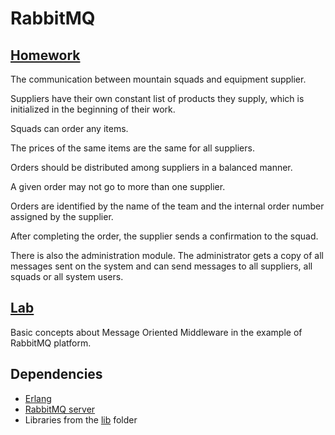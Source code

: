 # RabbitMQ
## [Homework](https://github.com/xenoteo/Distributed-Systems/tree/main/RabbitMQ/src/xenoteo/com/github/homework)
The communication between mountain squads and equipment supplier.  

Suppliers have their own constant list of products they supply, 
which is initialized in the beginning of their work.  

Squads can order any items.  

The prices of the same items are the same for all suppliers.  

Orders should be distributed among suppliers in a balanced manner.  

A given order may not go to more than one supplier.  

Orders are identified by the name of the team and the internal order number assigned by the supplier.  

After completing the order, the supplier sends a confirmation to the squad.  

There is also the administration module. The administrator gets a copy of all messages sent on the system
and can send messages to all suppliers, all squads or all system users.

## [Lab](https://github.com/xenoteo/Distributed-Systems/tree/main/RabbitMQ/src/xenoteo/com/github/lab)
Basic concepts about Message Oriented Middleware in the example of RabbitMQ platform.

## Dependencies
- [Erlang](https://www.erlang.org/downloads)
- [RabbitMQ server](https://www.rabbitmq.com/download.html)
- Libraries from the [lib](https://github.com/xenoteo/Distributed-Systems/tree/main/RabbitMQ/lib) folder